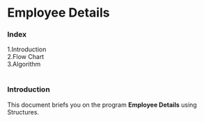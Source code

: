 # Employee Details

<h3>Index</h3>
1.Introduction<br>
2.Flow Chart<br>
3.Algorithm<br><br>

<h3>Introduction</h3>
<p id="Introduction">This document briefs you on the program <b>Employee Details</b> using Structures.
